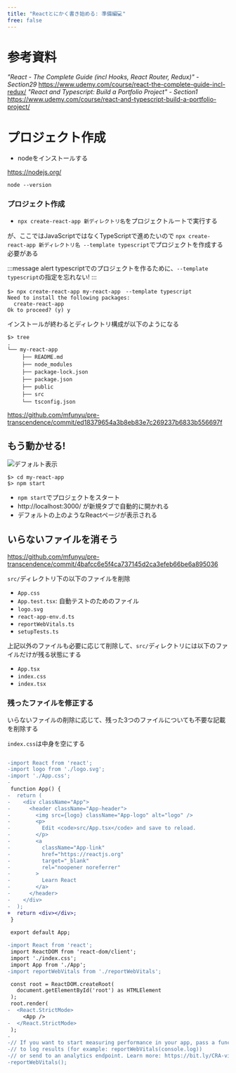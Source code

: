 ```yaml
---
title: "Reactとにかく書き始める: 準備編💻"
free: false
---
```


# 参考資料
*"React - The Complete Guide (incl Hooks, React Router, Redux)" - Section29*
https://www.udemy.com/course/react-the-complete-guide-incl-redux/
*"React and Typescript: Build a Portfolio Project" - Section1*
https://www.udemy.com/course/react-and-typescript-build-a-portfolio-project/

# プロジェクト作成

- nodeをインストールする

https://nodejs.org/
```shell
node --version
```

### プロジェクト作成

- `npx create-react-app 新ディレクトリ名`をプロジェクトルートで実行する

が、ここではJavaScriptではなくTypeScriptで進めたいので
`npx create-react-app 新ディレクトリ名 --template typescript`でプロジェクトを作成する必要がある

:::message alert
typescriptでのプロジェクトを作るために、`--template typescript`の指定を忘れない!
:::
```shell
$> npx create-react-app my-react-app　--template typescript
Need to install the following packages:
  create-react-app
Ok to proceed? (y) y
```
インストールが終わるとディレクトリ構成が以下のようになる
```shell
$> tree
.
└── my-react-app
　   ├── README.md
　   ├── node_modules
　   ├── package-lock.json
　   ├── package.json
　   ├── public
　   ├── src
　   └── tsconfig.json
```
https://github.com/mfunyu/pre-transcendence/commit/ed18379654a3b8eb83e7c269237b6833b556697f

## もう動かせる!
![デフォルト表示](https://storage.googleapis.com/zenn-user-upload/30b9f999c9ae-20220613.png)

```shell
$> cd my-react-app
$> npm start
```
- `npm start`でプロジェクトをスタート
- http://localhost:3000/ が新規タブで自動的に開かれる
- デフォルトの上のようなReactページが表示される

## いらないファイルを消そう
https://github.com/mfunyu/pre-transcendence/commit/4bafcc6e5f4ca737145d2ca3efeb66be6a895036

`src/`ディレクトリ下の以下のファイルを削除
- `App.css`
- `App.test.tsx`: 自動テストのためのファイル
- `logo.svg`
- `react-app-env.d.ts`
- `reportWebVitals.ts`
- `setupTests.ts`

上記以外のファイルも必要に応じて削除して、`src/`ディレクトリには以下のファイルだけが残る状態にする
- `App.tsx`
- `index.css`
- `index.tsx`

### 残ったファイルを修正する
いらないファイルの削除に応じて、残った3つのファイルについても不要な記載を削除する

`index.css`は中身を空にする
```diff css:index.css
```

```diff ts:App.tsx
-import React from 'react';
-import logo from './logo.svg';
-import './App.css';
-
 function App() {
-  return (
-    <div className="App">
-      <header className="App-header">
-        <img src={logo} className="App-logo" alt="logo" />
-        <p>
-          Edit <code>src/App.tsx</code> and save to reload.
-        </p>
-        <a
-          className="App-link"
-          href="https://reactjs.org"
-          target="_blank"
-          rel="noopener noreferrer"
-        >
-          Learn React
-        </a>
-      </header>
-    </div>
-  );
+  return <div></div>;
 }
 
 export default App;
```

```diff ts:index.tsx
-import React from 'react';
 import ReactDOM from 'react-dom/client';
 import './index.css';
 import App from './App';
-import reportWebVitals from './reportWebVitals';

 const root = ReactDOM.createRoot(
   document.getElementById('root') as HTMLElement
 );
 root.render(
-  <React.StrictMode>
     <App />
-  </React.StrictMode>
 );
-
-// If you want to start measuring performance in your app, pass a function
-// to log results (for example: reportWebVitals(console.log))
-// or send to an analytics endpoint. Learn more: https://bit.ly/CRA-vitals
-reportWebVitals();
```